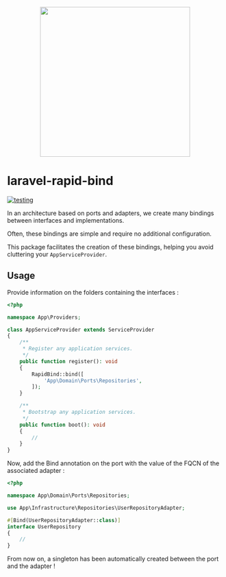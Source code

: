 
<p align="center">
    <img style='height: 350px' src='https://github.com/DeGraciaMathieu/laravel-rapid-bind/assets/11473997/41ae8f4b-905e-47de-a0fa-0696e03ea203'>
</p>

# laravel-rapid-bind

[![testing](https://github.com/DeGraciaMathieu/laravel-rapid-bind/actions/workflows/testing.yml/badge.svg)](https://github.com/DeGraciaMathieu/laravel-rapid-bind/actions/workflows/testing.yml)

In an architecture based on ports and adapters, we create many bindings between interfaces and implementations.

Often, these bindings are simple and require no additional configuration.

This package facilitates the creation of these bindings, helping you avoid cluttering your `AppServiceProvider`.

## Usage

Provide information on the folders containing the interfaces : 

```php
<?php

namespace App\Providers;

class AppServiceProvider extends ServiceProvider
{
    /**
     * Register any application services.
     */
    public function register(): void
    {
        RapidBind::bind([
            'App\Domain\Ports\Repositories',
        ]);
    }

    /**
     * Bootstrap any application services.
     */
    public function boot(): void
    {
        //
    }
}
```

Now, add the Bind annotation on the port with the value of the FQCN of the associated adapter :

```php
<?php

namespace App\Domain\Ports\Repositories;

use App\Infrastructure\Repositories\UserRepositoryAdapter;

#[Bind(UserRepositoryAdapter::class)]
interface UserRepository
{
    //
}
```

From now on, a singleton has been automatically created between the port and the adapter !

